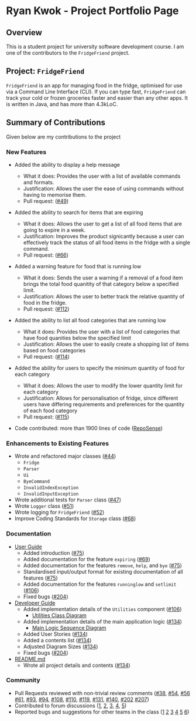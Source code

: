 # Ryan Kwok - Project Portfolio Page

## Overview

This is a student project for university software development course.
I am one of the contributors to the `FridgeFriend` project.

## Project: `FridgeFriend`

`FridgeFriend` is an app for managing food in the fridge, optimised for use via a Command Line Interface (CLI).
If you can type fast, `FridgeFriend` can track your cold or frozen groceries faster and easier than any other apps.
It is written in Java, and has more than 4.3kLoC.

## Summary of Contributions

Given below are my contributions to the project

### New Features

- Added the ability to display a help message
  - What it does: Provides the user with a list of available commands and formats.
  - Justification: Allows the user the ease of using commands without having to memorise them.
  - Pull request: ([#49](https://github.com/AY2021S2-CS2113-T10-1/tp/pull/49))

- Added the ability to search for items that are expiring
  - What it does: Allows the user to get a list of all food items that are going to expire in a week.
  - Justification: Improves the product signicantly because a user can effectively track the status of all food items in the fridge with a single command.
  - Pull request: ([#66](https://github.com/AY2021S2-CS2113-T10-1/tp/pull/66))

- Added a warning feature for food that is running low
  - What it does: Sends the user a warning if a removal of a food item brings the total food quanitity of that category below a specified limit.
  - Justification: Allows the user to better track the relative quantity of food in the fridge.
  - Pull request: ([#112](https://github.com/AY2021S2-CS2113-T10-1/tp/pull/112))

- Added the ability to list all food categories that are running low
  - What it does: Provides the user with a list of food categories that have food quanities below the specified limit
  - Justification: Allows the user to easily create a shopping list of items based on food categories
  - Pull request: ([#114](https://github.com/AY2021S2-CS2113-T10-1/tp/pull/114))

- Added the ability for users to specify the minimum quantity of food for each category
  - What it does: Allows the user to modify the lower quantity limit for each category
  - Justification: Allows for personalisation of fridge, since different users have differing requirements and preferences for the quantity of each food category
  - Pull request: ([#115](https://github.com/AY2021S2-CS2113-T10-1/tp/pull/115))

- Code contributed: more than 1900 lines of code ([RepoSense](https://nus-cs2113-ay2021s2.github.io/tp-dashboard/?search=kwokyto))

### Enhancements to Existing Features

- Wrote and refactored major classes ([#44](https://github.com/AY2021S2-CS2113-T10-1/tp/pull/45))
  - `Fridge`
  - `Parser`
  - `Ui`
  - `ByeCommand`
  - `InvalidIndexException`
  - `InvalidInputException`
- Wrote additional tests for `Parser` class ([#47](https://github.com/AY2021S2-CS2113-T10-1/tp/pull/47))
- Wrote `Logger` class ([#51](https://github.com/AY2021S2-CS2113-T10-1/tp/pull/51))
- Wrote logging for `FridgeFriend` ([#52](https://github.com/AY2021S2-CS2113-T10-1/tp/pull/52))
- Improve Coding Standards for `Storage` class ([#68](https://github.com/AY2021S2-CS2113-T10-1/tp/pull/68))

### Documentation

- [User Guide](../UserGuide.md)
  - Added introduction ([#75](https://github.com/AY2021S2-CS2113-T10-1/tp/pull/75/))
  - Added documentation for the feature `expiring` ([#69](https://github.com/AY2021S2-CS2113-T10-1/tp/pull/69))
  - Added documentation for the features `remove`, `help`, and `bye` ([#75](https://github.com/AY2021S2-CS2113-T10-1/tp/pull/75/))
  - Standardised input/output format for existing documentation of all features ([#75](https://github.com/AY2021S2-CS2113-T10-1/tp/pull/75/))
  - Added documentation for the features `runninglow` and `setlimit` ([#106](https://github.com/AY2021S2-CS2113-T10-1/tp/pull/106))
  - Fixed bugs ([#204](https://github.com/AY2021S2-CS2113-T10-1/tp/pull/204))
- [Developer Guide](../DeveloperGuide.md)
  - Added implementation details of the `Utilities` component ([#106](https://github.com/AY2021S2-CS2113-T10-1/tp/pull/106))
    - [Utilities Class Diagram](../diagrams/diagram_images/UtilitiesClassDiagram.png)
  - Added implementation details of the main application logic ([#134](https://github.com/AY2021S2-CS2113-T10-1/tp/pull/134))
    - [Main Logic Sequence Diagram](../diagrams/diagram_images/MainLogicSequenceDiagram.png)
  - Added User Stories ([#134](https://github.com/AY2021S2-CS2113-T10-1/tp/pull/134))
  - Added a contents list ([#134](https://github.com/AY2021S2-CS2113-T10-1/tp/pull/134))
  - Adjusted Diagram Sizes ([#134](https://github.com/AY2021S2-CS2113-T10-1/tp/pull/134))
  - Fixed bugs ([#204](https://github.com/AY2021S2-CS2113-T10-1/tp/pull/204))
- [README.md](../README.md)
  - Wrote all project details and contents ([#134](https://github.com/AY2021S2-CS2113-T10-1/tp/pull/134))

### Community

- Pull Requests reviewed with non-trivial review comments
    ([#38](https://github.com/AY2021S2-CS2113-T10-1/tp/pull/38),
    [#54](https://github.com/AY2021S2-CS2113-T10-1/tp/pull/54),
    [#56](https://github.com/AY2021S2-CS2113-T10-1/tp/pull/56)
    [#61](https://github.com/AY2021S2-CS2113-T10-1/tp/pull/61),
    [#93](https://github.com/AY2021S2-CS2113-T10-1/tp/pull/93),
    [#94](https://github.com/AY2021S2-CS2113-T10-1/tp/pull/94),
    [#108](https://github.com/AY2021S2-CS2113-T10-1/tp/pull/108),
    [#110](https://github.com/AY2021S2-CS2113-T10-1/tp/pull/110),
    [#119](https://github.com/AY2021S2-CS2113-T10-1/tp/pull/119),
    [#131](https://github.com/AY2021S2-CS2113-T10-1/tp/pull/131),
    [#140](https://github.com/AY2021S2-CS2113-T10-1/tp/pull/140),
    [#202](https://github.com/AY2021S2-CS2113-T10-1/tp/pull/202)
    [#207](https://github.com/AY2021S2-CS2113-T10-1/tp/pull/207))
- Contributed to forum discussions
    ([1](https://github.com/nus-cs2113-AY2021S2/forum/issues/23),
    [2](https://github.com/nus-cs2113-AY2021S2/forum/issues/30),
    [3](https://github.com/nus-cs2113-AY2021S2/forum/issues/45),
    [4](https://github.com/nus-cs2113-AY2021S2/forum/issues/49),
    [5](https://github.com/nus-cs2113-AY2021S2/forum/issues/53))
- Reported bugs and suggestions for other teams in the class
    ([1](https://github.com/nus-cs2113-AY2021S2/tp/pull/64)
    [2](https://github.com/kwokyto/ped/issues/1)
    [3](https://github.com/kwokyto/ped/issues/2)
    [4](https://github.com/kwokyto/ped/issues/3)
    [5](https://github.com/kwokyto/ped/issues/4)
    [6](https://github.com/kwokyto/ped/issues/5))
